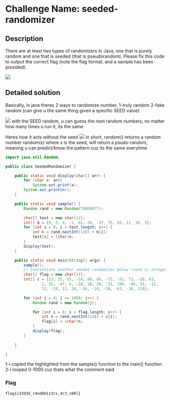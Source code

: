# Challenge Name: seeded-randomizer

## Description

There are at least two types of randomizers in Java, one that is purely random and one that is seeded (that is pseudorandom). Please fix this code to output the correct flag (note the flag format, and a sample has been provided).

![](https://i.imgur.com/UC98nFA.png)

## Detailed solution

Basically, in java theres 2 ways to randomize number, 1-truly random 2-fake random (can give u the same thing given a specific SEED value) 

![](https://i.imgur.com/D5cuDLY.png)
with the SEED random, u can guess the next random numbers, no matter how many times u run it, its the same

Heres how it acts without the seed
![](https://i.imgur.com/CXCKHKB.png)
in short, 
random() returns a random number
random(x) where x is the seed, will return a psudo-random, meaning u can predict/know the pattern cuz its the same everytime

```java
import java.util.Random;

public class SeededRandomizer {

	public static void display(char[] arr) {
		for (char x: arr)
			System.out.print(x);
		System.out.println();
	}

	public static void sample() {
		Random rand = new Random(79808677);

		char[] test = new char[12];
		int[] b = {9, 3, 4, -1, 62, 26, -37, 75, 83, 11, 30, 3};
		for (int i = 0; i < test.length; i++) {
			int n = rand.nextInt(128) + b[i];
			test[i] = (char)n;
		}
		display(test);
	}

	public static void main(String[] args) {
		sample();
		// Instantiate another seeded randomizer below (seed is integer between 0 and 1000, exclusive):
		char[] flag = new char[33];
		int[] c = {13, 35, 15, -18, 88, 68, -72, -51, 73, -10, 63, 
				1, 35, -47, 6, -18, 10, 20, -31, 100, -48, 33, -12, 
				13, -24, 11, 20, -16, -10, -76, -63, -18, 118};

		for (int j = 0; j <= 1000; j++) {
			Random rand = new Random(j);

			for (int i = 0; i < flag.length; i++) {
				int n = rand.nextInt(128) + c[i];
				flag[i] = (char)n;
			}
			display(flag);
		}
	
	}

}
```

1-i copied the highlighted from the sample() function to the main() function
2-i looped 0-1000 cuz thats what the comment said

### Flag
```
flag{s33d3d_r4nd0m1z3rs_4r3_c00l}
```
